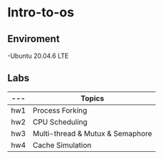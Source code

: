 # Intro-to-os

## Enviroment
-Ubuntu 20.04.6 LTE

## Labs

| --- | Topics |
| --- | ------- |
| hw1 | Process Forking |
| hw2 | CPU Scheduling |
| hw3 | Multi-thread & Mutux & Semaphore |
| hw4 | Cache Simulation |



